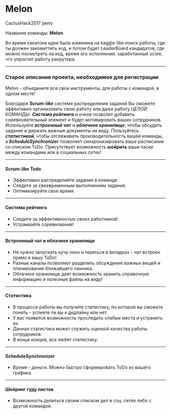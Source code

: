 # Melon

CactusHack2017 репо

Название команды: **Melon**

Во время хакатона идея была изменена на kaggle-like поиск работы, где ты должен закомиттить код, и потом будет LeaderBoard кандидатов, где можно посмотреть на код, время его исполнения, заработанный score, что упростит работу рекрутера.

--------

### Старое описание проекта, необходимое для регистрации
Melon - объедините все свои инструменты, для работы с командой, в одном месте!

Благодаря ***Scrum-like*** системе распределения заданий Вы сможете эффективно организовать свою работу или даже работу ЦЕЛОЙ КОМАНДЫ. ***Система рейтинга*** и очков позволит добавить соревновательный элемент и будет мотивировать ваших сотрудников. Используйте ***встроенный чат*** и ***облачное хранилище***, чтобы обсудить задание и держать важные документы на виду. Пользуйтесь ***статистикой***, чтобы отслеживать производительность вашей команды, а ***ScheduleSynchronizer*** позволяет синхронизировать ваше расписание со списком ToDo. Присутствует возможность ***шейрить*** ваши таски между командами или в социальных сетях!

--------

#### Scrum-like Todo

* Эффективно распределяйте задания в команде.
* Следите за своевременным выполнением задания.
* Оптимизируйте свое время.

--------

#### Система рейтинга
* Следите за эффективностью своих работников!
* Устраивайте соревнования!

--------

#### Встроенный чат и облачное хранилище
* Не нужно запускать кучу окон и теряться в вкладках - чат встроен прямо в вашу ToDo!
* Разные каналы позволяют разделить обсуждение важных вещей и планирование ближайшего пикника.
* Облачное хранилище дает возможность хранить справочную информацию и полезные файлы на виду!

--------

#### Статистика
* В процессе работы вы получите статистику, по которой вы сможете понять - успеете ли вы к дедлайну или нет.
* У вас появится возможность проследить слабые места и устранить их.
* Данная статистика может служить оценкой качества работы сотрудников.
* В конце концов, все любят статистику.

--------

#### ScheduleSynchronizer
* Время - деньги. Можно быстро сформировать ToDo из вашего графика.

--------

#### Шейринг туду листов
* Возможность делиться своим списком дел в соц. сетях либо с другой командой.
